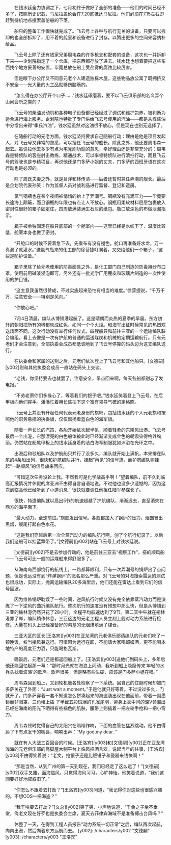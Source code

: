 　　在钱水廷全力协调之下，七月初终于做好了全部的准备——他们的时间已经不多了，按照历史记载，马尼拉盖伦会在7.20底抵达马尼拉。他们必须在7.15左右即赶到待机地点搜索盖伦船的下落。

　　船只的整备工作很快就完成了。飞云号上各种与航行无关的设备，只要可以拆卸的也全部拆卸了，用不着的舱室和设备进行了封存。以腾出更多的空间来容纳补给品。

　　飞云号上除了还有钱家兄弟周韦森的许多枪支和配套的设备，这次也一并拆卸下来——企划院指定了一个仓库，把东西都存放了进去。钱水廷也想着要把这些东西找个地方妥善的安置，毕竟总放在船上受盐雾的腐蚀比较厉害。

　　但是眼下办公厅又不同意元老个人建造独栋木屋，这些物品放公寓了既拥挤又不安全——光大量的火工品就够伤脑筋的。

　　“怎么得在办公厅开个口子……”钱水廷琢磨着，要不以飞云俱乐部的名义弄个山间会所之类的？

　　飞云号的柴油发动机和各种电子设备都已经经过了调试和维护包养，被判断为适合进行海上服务。企划院也特批了专门供给飞云号使用的汽油——都是从煤焦油中分馏出来得“季氏汽油”。钱水廷虽然对这油很不放心，但是现在也别无选择了。

　　在随船行动的元老方面，钱水廷坚持要求自己随船行动：理由是他是项目发起人，对飞云号又非常的熟悉，可以担任飞云号的船长。除此之外，他还要周韦森一起去。虽说拉他去多少有点为宅党刷功勋的意思，幸好理由还是非常充分的：周韦森是特侦队的客座射击教练，精通战术，可以率领特侦队进行清扫行动，而且飞云号的驾驶也是专精项目，再说他还是门多萨小姐的丈夫，门多萨的西班牙语在这次行动也是必须的。

　　除了周氏夫妻之外，就是吕洋和林传清——后者还暂时兼任弄潮的舰长。最后是企划院代表孙笑：作为监督人员对战利品进行监督、登记和造册。

　　氯气钢瓶也在某个夜间被悄悄的抬上了弄潮号。钢瓶没有充满压力——毕竟要长途海上颠簸，而且钢瓶的年限也有点让人不放心。钢瓶用柔软材料层层包裹放入密封性很好的箱子固定住，四周放满装满生石灰的纸包。瓶口放深色的布做泄漏指示。

　　箱子被单独固定在船只底部的一个舱室内——这里已经是水线下了，温度比较低，舱室本身也做了密封。

　　“开舱口的时候不要着急下去，先看布有没有褪色。舱口再准备好水龙，万一真漏了就灌水。”送氯气瓶来的化工部的徐营捷叮嘱着，又交给他们一个箱子，“这些是防护设备。”

　　箱子里除了给元老使用的防毒面具之外，是化工部门自己制造的防毒用纱布口罩，使用前用碱液浸泡即可，另外还有一批光学厂用鹿皮和玻璃片制造的一次性使用的护目镜。

　　“这主意我虽然很赞成，不过实施起来恐怕有相当的难度。”徐营捷说，“千万千万，注意安全——特别是风向。”

　　“你放心吧。”

　　7月4日清晨，编队从博铺港起航了。这是晴朗而炎热的夏季的早晨。东方初升的朝阳把所有的帆都映成红色，如同一个个火炬。和海军出征时候常见的热烈欢送场面不同，这次行动没有举行任何仪式，四艘船只和前往三亚的一个运输编队联合编组，看上去像是一次有护航的普通的运送煤炭和机械的定期运输航行。只有元老们才会注意到，全部执委会成员都低调地到了飞云号停靠的码头边为这支编队送行。

　　在执委会和家属的送别之后，元老们依次登上了飞云号和其他船只。[文德嗣][y002]则和其他执委会成员一直站在码头上交谈。

　　“老钱，你坚持要去也就罢了。注意安全，早点回来啊。每天各船都别忘了发电报。”

　　“不劳老萧你们多操心了，等着我们的银子吧。”钱水廷笑着登上飞云号，在后甲板向他们挥手。潘潘忙着用长焦拍下这个富有领导气概的定格照。

　　飞云号上并没有升起任何代表元老身份的旗帜，包括钱水廷的个人元老旗和按照他的职务悬挂的执委旗，仅仅飘扬着蓝白色的海军旗。

　　随着一声长长的汽笛，各船开始依次起半帆，顺着轻柔的东南风出港。飞云号最后一个出港，它那漂亮的白色船体被此时已经渐渐变成金色的朝霞染得格外绚丽。仍然站在船尾甲板上的钱水廷身着的洁白海军制服犹如沐浴在光环之中。

　　出港后和驳船队以及护航船只并行了没多久，编队就开始上满帆，本来排在队尾的4条船出列，很快和护航编队并行，挂起“再见”的信号旗，而护航编队则挂起“一路顺风”的信号旗来回应。

　　“可惜这次任务没轮上我。不然我可是化学战高手啊！”望着编队，前不久到临高汇报情况并休假的席亚洲不由得自言自语地说。不过他也没多少遗憾的，因为这次到临高他已经听到了小道消息：很快就要调任他担任陆军参谋长了。

　　很快，特遣编队就以高出5节的航速超越了护航编队，渐渐远去，直至消失在西方的海平面下。

　　“最大动力，全速前进。”旗舰发出信号。各舰都加大了锅炉的压力，烟囱冒出黑烟，舰尾打起白色水花。

　　“这是我们穿越后第一次全蒸汽动力的编队航行啊，创了个航行纪录了。以后我们这船可以挂蓝飘带了。”[文德嗣][y002]站在飞云号上对钱水廷说。

　　[文德嗣][y002]不是去参加行动的，他是前往三亚去“视察工作”，搭的顺风船——飞云号可比一般的运煤船来得舒服多了。

　　从海南岛西部绕行的航线上，一路都算顺利，只有一次弄潮号的锅炉出了点问题，但是也远没有到“炸弹锅炉”的恶名那么严重。对飞云号的对海搜索雷达的测试也很成功，实际上，抛离运输编队20多海里后，他们还能在雷达上看到它们的信号回波。

　　因为维修锅炉耽误了一些时间，逆风航行时候又没有完全依靠蒸汽动力而是演练了一下逆风的曲折编队航行。整次航行的速度没有预想中那么快，但是从博铺到三亚的榆林港仍然只花了28小时，全程平均航速达到了9节。第二天中午就在榆林港靠了岸，编队稍作休息，三亚这边的元老工程人员立刻上舰对动力系统进行检修。大量在码头上已经准备好的鸿基的无烟煤填满了煤仓。

　　三亚大区的区长[王洛宾][y003]在亚龙湾的元老俱乐部请编队的元老们吃了一顿晚饭，权当接风兼送行。可惜因为远行在即，不能请大家喝郎姆酒，更不能喝本地特产的高度亚力酒，只能喝格瓦斯。

　　晚饭后，元老们还是都返回船上了。[王洛宾][y003]送他们到码头上，多年后他还能回忆起那一幕：“那时月光就在海浪上闪动，我听到船上隐隐传来‘年轻的水兵头枕着波涛’的歌声。歌声很美，但是略有些生硬，应该是门多萨小姐在唱。”

　　周韦森回到船上，又到轮机舱各处检察了一下系统。回自己的住舱时候却被门多萨关在了外面：“Just wait a moment。”于是他就只好等着。不过没过多久，门就开了，门多萨穿着一套不知道怎么拼凑起来的海盗装出现在他面前，带着一副墨镜而非眼罩，三角帽上插 了半截五彩斑斓的孔雀尾羽，紧身上衣中间的深V领漏出已经在海南的阳光下晒得有些棕色的肌肤，腰带上则插着一把左轮手枪和一把小弯刀。

　　周韦森顿时觉得自己的太阳穴在嗡嗡作响，下面的血管在猛烈跳动。他不由得舔了下有点发干的嘴唇，喃喃出声：“My god,my dear．”

　　就在有人大战三百回合的时候。[王洛宾][y003]和[文德嗣][y002]正在亚龙湾浅海的元老俱乐部的高脚屋木制平台上临风把酒言欢。说起当年的往事，[王洛宾][y003]不由得笑着说：“老文，抢银子还是比贩镜子和瓷器来钱快啊！”

　　“那是当然，从到广州的第一天到现在，我们已经走了这么远了！”[文德嗣][y002]双手叉腰，面海临风，只觉得海风习习，心旷神怡。他笑着说道，“我们这回要好好地叙叙旧了。”

　　“你怎么不跟着去打劫？”[王洛宾][y003]问道，“我记得你对这些也很感兴趣的。不想COS一把海盗？”

　　“我干啥要去打劫？”[文总][y002]笑了笑，小声地说道，“千金之子坐不垂堂，俺老文现在好歹也是执委会主席，夏天去菲律宾海域不是准备搏击台风吗？”

　　休整了一天，在得到工程人员报告“动力系统一切正常”之后，编队再次起航，向南出港，然后向着东方远航而去。
[y002]: /characters/y002 "文德嗣"
[y003]: /characters/y003 "王洛宾"
